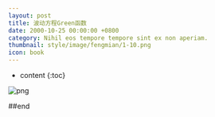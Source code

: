 ```yaml
---
layout: post
title: 波动方程Green函数
date: 2000-10-25 00:00:00 +0800
category: Nihil eos tempore tempore sint ex non aperiam.
thumbnail: style/image/fengmian/1-10.png
icon: book
---
```


* content
{:toc}

![png](\myPage\style\image\green.png)

##end














